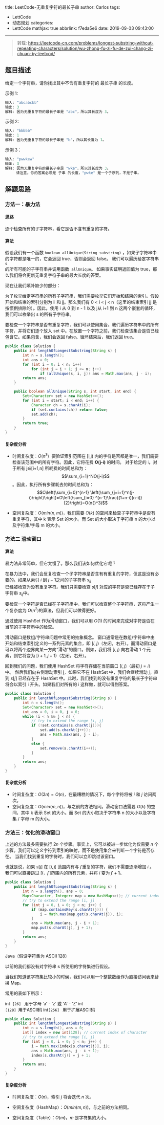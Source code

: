 title: LeetCode-无重复字符的最长子串
author: Carlos
tags:
  - LettCode
  - 动态规划
categories:
  - LettCode
mathjax: true
abbrlink: f7eda5e6
date: 2019-09-03 09:43:00
---
> 转载: https://leetcode-cn.com/problems/longest-substring-without-repeating-characters/solution/wu-zhong-fu-zi-fu-de-zui-chang-zi-chuan-by-leetcod/

## 题目描述

 给定一个字符串，请你找出其中不含有重复字符的 最长子串 的长度。
 
 示例 1:
 ```java
输入: "abcabcbb"
输出: 3 
解释: 因为无重复字符的最长子串是 "abc"，所以其长度为 3。
 ```
 
 示例 2:
 ```java
输入: "bbbbb"
输出: 1
解释: 因为无重复字符的最长子串是 "b"，所以其长度为 1。
 ```
<!-- more -->

示例 3：
```java
输入: "pwwkew"
输出: 3
解释: 因为无重复字符的最长子串是 "wke"，所以其长度为 3。
     请注意，你的答案必须是 子串 的长度，"pwke" 是一个子序列，不是子串。
```

## 解题思路

### 方法一：暴力法

#### 思路
 逐个检查所有的子字符串，看它是否不含有重复的字符。
 
#### 算法
假设我们有一个函数 <code>boolean allUnique(String substring)</code> ，如果子字符串中的字符都是唯一的，它会返回 true，否则会返回 false。 我们可以遍历给定字符串 <code>s </code>的所有可能的子字符串并调用函数<code> allUnique</code>。 如果事实证明返回值为 true，那么我们将会更新无重复字符子串的最大长度的答案。

现在让我们填补缺少的部分：

为了枚举给定字符串的所有子字符串，我们需要枚举它们开始和结束的索引。假设开始和结束的索引分别为 ii 和 jj。那么我们有 0 < i < j < n（这里的结束索引 jj 是按惯例排除的）。因此，使用 i 从 0 到 n - 1 以及 j从 i+1 到 n 这两个嵌套的循环，我们可以枚举出 s 的所有子字符串。

要检查一个字符串是否有重复字符，我们可以使用集合。我们遍历字符串中的所有字符，并将它们逐个放入 set 中。在放置一个字符之前，我们检查该集合是否已经包含它。如果包含，我们会返回 false。循环结束后，我们返回 true。
```java
public class Solution {
    public int lengthOfLongestSubstring(String s) {
        int n = s.length();
        int ans = 0;
        for (int i = 0; i < n; i++)
            for (int j = i + 1; j <= n; j++)
                if (allUnique(s, i, j)) ans = Math.max(ans, j - i);
        return ans;
    }

    public boolean allUnique(String s, int start, int end) {
        Set<Character> set = new HashSet<>();
        for (int i = start; i < end; i++) {
            Character ch = s.charAt(i);
            if (set.contains(ch)) return false;
            set.add(ch);
        }
        return true;
    }
}

```
#### 复杂度分析
+ 时间复杂度：$O(n{}^3)$
  要验证索引范围在 [i,j) 内的字符是否都是唯一，我们需要检查该范围中的所有字符。因此，它将花费 **O(j-i)** 的时间。
  对于给定的 i，对于所有 j∈[i+1,n] 所耗费的时间总和为：$$\sum_{i=1}^NO(j-i)$$。因此，执行所有步骤耗去的时间总和为：
$$O\left(\sum_{i=0}^{n-1} \left(\sum_{j=i+1}^n(j-i)\right)\right)=O\left(\sum_{i=0} ^{n-1}\frac{(1+n-i)(n-i)}{2}\right)=O(n{}^3)$$

+ 空间复杂度：$O(min(n, m))$，我们需要 $O(k)$ 的空间来检查子字符串中是否有重复字符，其中 k 表示 Set 的大小。而 Set 的大小取决于字符串 n 的大小以及字符集/字母 m 的大小。

### 方法二 滑动窗口

#### 算法
暴力法非常简单，但它太慢了。那么我们该如何优化它呢？

在暴力法中，我们会反复检查一个子字符串是否含有有重复的字符，但这是没有必要的。如果从索引 $i$ 到 $j - 1$之间的子字符串 $s_{ij}$	
已经被检查为没有重复字符。我们只需要检查 $s[j]$ 对应的字符是否已经存在于子字符串 $s_{ij}$中。

要检查一个字符是否已经在子字符串中，我们可以检查整个子字符串，这将产生一个复杂度为 $O(n^2)$的算法，但我们可以做得更好。

通过使用 HashSet 作为滑动窗口，我们可以用 $O(1)$ 的时间来完成对字符是否在当前的子字符串中的检查。

滑动窗口是数组/字符串问题中常用的抽象概念。 窗口通常是在数组/字符串中由开始和结束索引定义的一系列元素的集合，即 $[i,j)$（左闭，右开）。而滑动窗口是可以将两个边界向某一方向“滑动”的窗口。例如，我们将 $[i,j)$ 向右滑动 1 个元素，则它将变为 $[i+1, j+1)$（左闭，右开）。

回到我们的问题，我们使用 HashSet 将字符存储在当前窗口 $[i,j)$（最初 $j = i$）中。 然后我们向右侧滑动索引 j，如果它不在 HashSet 中，我们会继续滑动 j。直到 $s[j]$ 已经存在于 HashSet 中。此时，我们找到的没有重复字符的最长子字符串将会以索引 i 开头。如果我们对所有的 i 这样做，就可以得到答案。

```java
public class Solution {
    public int lengthOfLongestSubstring(String s) {
        int n = s.length();
        Set<Character> set = new HashSet<>();
        int ans = 0, i = 0, j = 0;
        while (i < n && j < n) {
            // try to extend the range [i, j]
            if (!set.contains(s.charAt(j))){
                set.add(s.charAt(j++));
                ans = Math.max(ans, j - i);
            }
            else {
                set.remove(s.charAt(i++));
            }
        }
        return ans;
    }
}

```

#### 复杂度分析
+ 时间复杂度：$O(2n) = O(n)$，在最糟糕的情况下，每个字符将被 $i$ 和 $j$ 访问两次。
+ 空间复杂度：$O(min(m, n))$，与之前的方法相同。滑动窗口法需要 $O(k)$ 的空间，其中 k 表示 Set 的大小。而 Set 的大小取决于字符串 n 的大小以及字符集 / 字母 m 的大小。

### 方法三：优化的滑动窗口
上述的方法最多需要执行 $2n$ 个步骤。事实上，它可以被进一步优化为仅需要 $n$ 个步骤。我们可以定义字符到索引的映射，而不是使用集合来判断一个字符是否存在。 当我们找到重复的字符时，我们可以立即跳过该窗口。

也就是说，如果 $s[j]$ 在 $[i, j)$ 范围内有与 $j′$重复的字符，我们不需要逐渐增加 $i$ 。 我们可以直接跳过 $[i，j']$范围内的所有元素，并将 $i$ 变为 $j′ + 1$。

```java
public class Solution {
    public int lengthOfLongestSubstring(String s) {
        int n = s.length(), ans = 0;
        Map<Character, Integer> map = new HashMap<>(); // current index of character
        // try to extend the range [i, j]
        for (int j = 0, i = 0; j < n; j++) {
            if (map.containsKey(s.charAt(j))) {
                i = Math.max(map.get(s.charAt(j)), i);
            }
            ans = Math.max(ans, j - i + 1);
            map.put(s.charAt(j), j + 1);
        }
        return ans;
    }
}

```

Java（假设字符集为 ASCII 128）

以前的我们都没有对字符串 s 所使用的字符集进行假设。

当我们知道该字符集比较小的时侯，我们可以用一个整数数组作为直接访问表来替换 Map。

常用的表如下所示：

  int<code> [26] </code> 用于字母 ‘a’ - ‘z’ 或 ‘A’ - ‘Z’
  int<code> [128] </code>用于ASCII码
  int<code>[256] </code> 用于扩展ASCII码

```java
public class Solution {
    public int lengthOfLongestSubstring(String s) {
        int n = s.length(), ans = 0;
        int[] index = new int[128]; // current index of character
        // try to extend the range [i, j]
        for (int j = 0, i = 0; j < n; j++) {
            i = Math.max(index[s.charAt(j)], i);
            ans = Math.max(ans, j - i + 1);
            index[s.charAt(j)] = j + 1;
        }
        return ans;
    }
}

```

#### 复杂度分析

+ 时间复杂度：$O(n)$，索引 $j$ 将会迭代 $n$ 次。

+ 空间复杂度（HashMap）：$O(min(m, n))$，与之前的方法相同。

+ 空间复杂度（Table）：$O(m)$，$m$ 是字符集的大小。